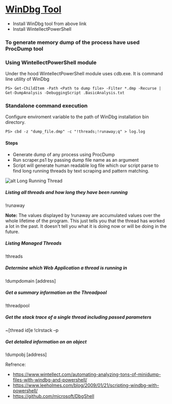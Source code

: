 # [WinDbg Tool](https://developer.microsoft.com/windows/downloads/windows-10-sdk)

- Install WinDbg tool from above link
- Install WintellectPowerShell

### To generate memory dump of the process have used ProcDump tool

### Using WintellectPowerShell module

Under the hood WintellectPowerShell module uses cdb.exe. It is command line utility of WinDbg

```
PS> Get-ChildItem -Path <Path to dump file> -Filter *.dmp -Recurse | Get-DumpAnalysis -DebuggingScript .BasicAnalysis.txt
```

### Standalone command execution

Configure enviroment variable to the path of WinDbg installation bin directory.

```
PS> cbd -z "dump_file.dmp" -c "!threads;!runaway;q" > log.log 
```

#### Steps

- Generate dump of any process using ProcDump
- Run scraper.ps1 by passing dump file name as an argument
- Script will generate human readable log file which our script parse to find long running threads by text scraping and pattern matching.

![alt Long Running Thread](https://github.com/jaguwalapratik/csod-assignments/tree/master/a1/long-running-thread.png)

##### Listing all threads and how long they have been running

!runaway

**Note:** The values displayed by !runaway are accumulated values over the whole lifetime of the program. This just tells you that the thread has worked a lot in the past. It doesn't tell you what it is doing now or will be doing in the future.

##### Listing Managed Threads

!threads

##### Determine which Web Application a thread is running in

!dumpdomain [address]

##### Get a summary information on the Threadpool

!threadpool

##### Get the stack trace of a single thread including passed parameters

~[thread id]e !clrstack –p

##### Get detailed information on an object

!dumpobj [address]

Refrence: 

- https://www.wintellect.com/automating-analyzing-tons-of-minidump-files-with-windbg-and-powershell/
- https://www.leeholmes.com/blog/2009/01/21/scripting-windbg-with-powershell/
- https://github.com/microsoft/DbgShell
